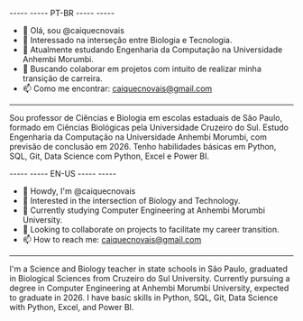 ----- ----- PT-BR ----- -----
- 👋 Olá, sou @caiquecnovais
- 👀 Interessado na interseção entre Biologia e Tecnologia.
- 🌱 Atualmente estudando Engenharia da Computação na Universidade Anhembi Morumbi.
- 💞️ Buscando colaborar em projetos com intuito de realizar minha transição de carreira.
- 📫 Como me encontrar: caiquecnovais@gmail.com

---

Sou professor de Ciências e Biologia em escolas estaduais de São Paulo, formado em Ciências Biológicas pela Universidade Cruzeiro do Sul. Estudo Engenharia da Computação na Universidade Anhembi Morumbi, com previsão de conclusão em 2026. Tenho habilidades básicas em Python, SQL, Git, Data Science com Python, Excel e Power BI.

----- ----- EN-US ----- -----
- 👋 Howdy, I'm @caiquecnovais
- 👀 Interested in the intersection of Biology and Technology.
- 🌱 Currently studying Computer Engineering at Anhembi Morumbi University.
- 💞️ Looking to collaborate on projects to facilitate my career transition.
- 📫 How to reach me: caiquecnovais@gmail.com

---

I'm a Science and Biology teacher in state schools in São Paulo, graduated in Biological Sciences from Cruzeiro do Sul University. Currently pursuing a degree in Computer Engineering at Anhembi Morumbi University, expected to graduate in 2026. I have basic skills in Python, SQL, Git, Data Science with Python, Excel, and Power BI.
